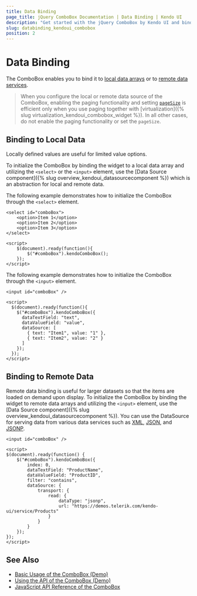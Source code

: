 ```yaml
---
title: Data Binding
page_title: jQuery ComboBox Documentation | Data Binding | Kendo UI
description: "Get started with the jQuery ComboBox by Kendo UI and bind the widget to local or remote data."
slug: databinding_kendoui_combobox
position: 2
---
```


# Data Binding

The ComboBox enables you to bind it to [local data arrays](#binding-to-local-data) or to [remote data services](#binding-to-remote-data).

> When you configure the local or remote data source of the ComboBox, enabling the paging functionality and setting [`pageSize`](/api/javascript/data/datasource/configuration/pagesize) is efficient only when you use paging together with [virtualization]({% slug virtualization_kendoui_combobox_widget %}). In all other cases, do not enable the paging functionality or set the `pageSize`.

## Binding to Local Data

Locally defined values are useful for limited value options.

To initialize the ComboBox by binding the widget to a local data array and utilizing the `<select>` or the `<input>` element, use the [Data Source component]({% slug overview_kendoui_datasourcecomponent %}) which is an abstraction for local and remote data.

The following example demonstrates how to initialize the ComboBox through the `<select>` element.

    <select id="comboBox">
        <option>Item 1</option>
        <option>Item 2</option>
        <option>Item 3</option>
    </select>

    <script>
        $(document).ready(function(){
            $("#comboBox").kendoComboBox();
        });
    </script>

The following example demonstrates how to initialize the ComboBox through the `<input>` element.

    <input id="comboBox" />

    <script>
      $(document).ready(function(){
        $("#comboBox").kendoComboBox({
          dataTextField: "text",
          dataValueField: "value",
          dataSource: [
            { text: "Item1", value: "1" },
            { text: "Item2", value: "2" }
          ]
        });
      });
    </script>

## Binding to Remote Data

Remote data binding is useful for larger datasets so that the items are loaded on demand upon display. To initialize the ComboBox by binding the widget to remote data arrays and utilizing the `<input>` element, use the [Data Source component]({% slug overview_kendoui_datasourcecomponent %}). You can use the DataSource for serving data from various data services such as [XML](https://en.wikipedia.org/wiki/XML), [JSON](https://en.wikipedia.org/wiki/JSON), and [JSONP](https://en.wikipedia.org/wiki/JSONP).

    <input id="comboBox" />

    <script>
    $(document).ready(function() {
        $("#comboBox").kendoComboBox({
            index: 0,
            dataTextField: "ProductName",
            dataValueField: "ProductID",
            filter: "contains",
            dataSource: {
                transport: {
                    read: {
                        dataType: "jsonp",
                        url: "https://demos.telerik.com/kendo-ui/service/Products"
                    }
                }
            }
        });
    });
    </script>

## See Also

* [Basic Usage of the ComboBox (Demo)](https://demos.telerik.com/kendo-ui/combobox/index)
* [Using the API of the ComboBox (Demo)](https://demos.telerik.com/kendo-ui/combobox/api)
* [JavaScript API Reference of the ComboBox](/api/javascript/ui/combobox)
